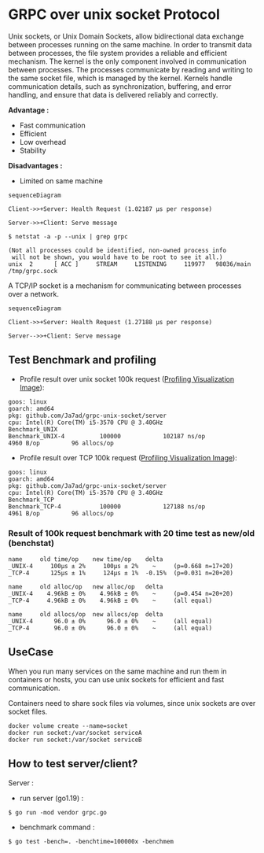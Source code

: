 # GRPC over unix socket Protocol

Unix sockets, or Unix Domain Sockets, allow bidirectional data exchange between processes running on the same machine.
In order to transmit data between processes, the file system provides a reliable and efficient mechanism. The kernel is the only component involved in communication between processes. The processes communicate by reading and writing to the same socket file, which is managed by the kernel. Kernels handle communication details, such as synchronization, buffering, and error handling, and ensure that data is delivered reliably and correctly.

**Advantage :** 
- Fast communication 
- Efficient
- Low overhead
- Stability

**Disadvantages :**
- Limited on same machine

```mermaid
sequenceDiagram

Client->>+Server: Health Request (1.02187 µs per response)

Server->>+Client: Serve message
```

```shell
$ netstat -a -p --unix | grep grpc

(Not all processes could be identified, non-owned process info
 will not be shown, you would have to be root to see it all.)
unix  2      [ ACC ]     STREAM     LISTENING     119977   98036/main           /tmp/grpc.sock
```

A TCP/IP socket is a mechanism for communicating between processes over a network.

```mermaid
sequenceDiagram

Client->>+Server: Health Request (1.27188 µs per response)

Server-->>+Client: Serve message
```


## Test Benchmark and profiling

- Profile result over unix socket 100k request ([Profiling Visualization Image](https://raw.githubusercontent.com/Ja7ad/grpc-unix-socket/master/assets/unix.svg)):

```shell
goos: linux
goarch: amd64
pkg: github.com/Ja7ad/grpc-unix-socket/server
cpu: Intel(R) Core(TM) i5-3570 CPU @ 3.40GHz
Benchmark_UNIX
Benchmark_UNIX-4          100000            102187 ns/op            4960 B/op         96 allocs/op
```

- Profile result over TCP 100k request ([Profiling Visualization Image](https://raw.githubusercontent.com/Ja7ad/grpc-unix-socket/master/assets/tcp.svg)):

```shell
goos: linux
goarch: amd64
pkg: github.com/Ja7ad/grpc-unix-socket/server
cpu: Intel(R) Core(TM) i5-3570 CPU @ 3.40GHz
Benchmark_TCP
Benchmark_TCP-4           100000            127188 ns/op            4961 B/op         96 allocs/op
```

### Result of 100k request benchmark with 20 time test as new/old (benchstat)

```shell
name     old time/op    new time/op    delta
_UNIX-4     100µs ± 2%     100µs ± 2%    ~     (p=0.668 n=17+20)
_TCP-4      125µs ± 1%     124µs ± 1%  -0.15%  (p=0.031 n=20+20)

name     old alloc/op   new alloc/op   delta
_UNIX-4    4.96kB ± 0%    4.96kB ± 0%    ~     (p=0.454 n=20+20)
_TCP-4     4.96kB ± 0%    4.96kB ± 0%    ~     (all equal)

name     old allocs/op  new allocs/op  delta
_UNIX-4      96.0 ± 0%      96.0 ± 0%    ~     (all equal)
_TCP-4       96.0 ± 0%      96.0 ± 0%    ~     (all equal)
```

## UseCase

When you run many services on the same machine and run them in containers or hosts, you can use unix sockets for efficient and fast communication.

Containers need to share sock files via volumes, since unix sockets are over socket files.

```shell
docker volume create --name=socket
docker run socket:/var/socket serviceA
docker run socket:/var/socket serviceB
```

## How to test server/client?

Server :
- run server (go1.19) :
```shell
$ go run -mod vendor grpc.go
```

- benchmark command :
```shell
$ go test -bench=. -benchtime=100000x -benchmem
```
